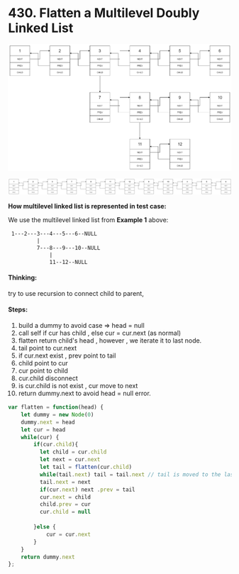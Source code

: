 # 430. Flatten a Multilevel Doubly Linked List

![After flattening the multilevel linked list it becomes:](../.gitbook/assets/image%20%288%29.png)

![flatten](../.gitbook/assets/image%20%289%29.png)

**How multilevel linked list is represented in test case:**

We use the multilevel linked list from **Example 1** above:

```text
 1---2---3---4---5---6--NULL
         |
         7---8---9---10--NULL
             |
             11--12--NULL
```

#### Thinking:

try to use recursion to connect child to parent, 

#### Steps:

1. build a dummy to avoid case =&gt; head = null 
2. call self if cur has child , else cur = cur.next \(as normal\)
3. flatten return child's head , however , we iterate it to last node.
4. tail point to cur.next
5. if cur.next exist , prev point to tail
6. child point to cur 
7. cur point to child
8. cur.child disconnect 
9. is cur.child is not exist , cur move to next
10. return dummy.next to avoid head = null error.

```javascript
var flatten = function(head) {
    let dummy = new Node(0)
    dummy.next = head
    let cur = head
    while(cur) {
        if(cur.child){
          let child = cur.child
          let next = cur.next
          let tail = flatten(cur.child)
          while(tail.next) tail = tail.next // tail is moved to the last node of child list
          tail.next = next 
          if(cur.next) next .prev = tail
          cur.next = child 
          child.prev = cur
          cur.child = null
        
        }else {
            cur = cur.next
        }
    } 
    return dummy.next
};
```

